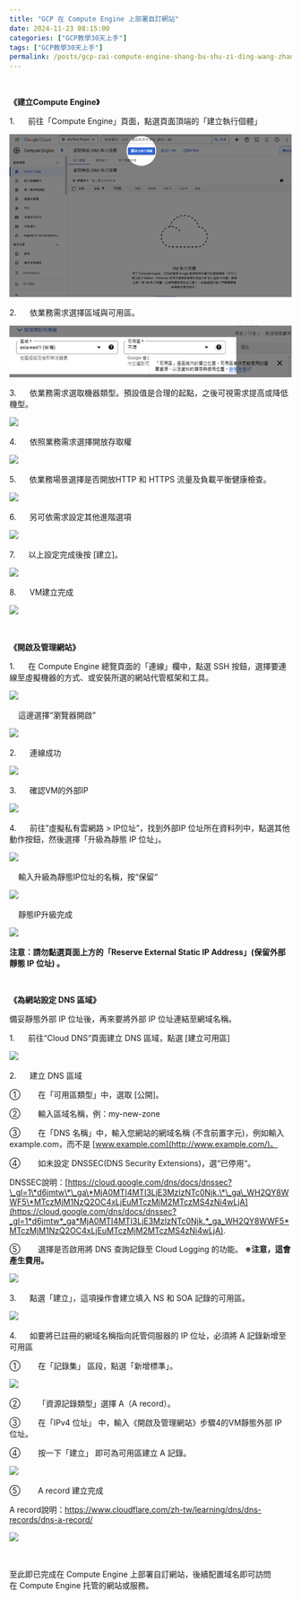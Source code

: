 ```yaml
---
title: "GCP 在 Compute Engine 上部署自訂網站"
date: 2024-11-23 08:15:00
categories: ["GCP教學30天上手"]
tags: ["GCP教學30天上手"]
permalink: /posts/gcp-zai-compute-engine-shang-bu-shu-zi-ding-wang-zhan/
---
```

 

**《建立Compute Engine》**

1.      前往「Compute Engine」頁面，點選頁面頂端的「建立執行個體」

[![](/assets/images/1-1.png)](https://blogger.googleusercontent.com/img/b/R29vZ2xl/AVvXsEh-5qVC5wh0Di2wOnjQ2FU75tUtxJhKdLUxJtckX1_VcHnznsMHnucbs2Nu3bhTUlAJq99fWLWNf5cQwZHI2oNslCeiXdaVoUhykvnG45LhVisnlO0591W_CF5tYKAb3YWojkbEfTjL_PF1Cxp_gMjvHwFnOqRtxIbimgqAV89WEg1a6hM3nf9zKhUFARPV/s1122/1.png)

2.      依業務需求選擇區域與可用區。

[![](/assets/images/2-1.png)](https://blogger.googleusercontent.com/img/b/R29vZ2xl/AVvXsEjy3bCD5EaRwthe5Kjf3Dg_0yHtWAUv26QDMyTeuuDzdg8Gtjs6YRNi9004674bMvqUvYVnqRQEbiqe1vvANQ_I-xklDXbcKui4eVaVKeJ3l7at7LW_OGFnF0m4vQidGmQFidWO-rudnyfXD06WQ1POQJIeBrU9Y8J4W-Dg1mgPElgy0k7LxZDA7tCf0j8Y/s1122/2.png)

3.      依業務需求選取機器類型。預設值是合理的起點，之後可視需求提高或降低機型。

[![](https://blogger.googleusercontent.com/img/a/AVvXsEinJTkhTNd14wX3FntHlzeoncvD6yXiZZZ4KbyHsHxlkEYjZ-ewWmPi_6Y6fnbGk1oHj65pbFMYXydHXVPwFdvuZ856siXg3f5El-oSUOQ4W5pqdCxI7fNMZUl-C1Mt88WkUq4J7921o7uUlzHzvThMHr9p6egL9KChWIWiE_iJ1vHf77Pa7iAKv0dAdVK-=w598-h640)](https://blogger.googleusercontent.com/img/a/AVvXsEinJTkhTNd14wX3FntHlzeoncvD6yXiZZZ4KbyHsHxlkEYjZ-ewWmPi_6Y6fnbGk1oHj65pbFMYXydHXVPwFdvuZ856siXg3f5El-oSUOQ4W5pqdCxI7fNMZUl-C1Mt88WkUq4J7921o7uUlzHzvThMHr9p6egL9KChWIWiE_iJ1vHf77Pa7iAKv0dAdVK-)

4.     
依照業務需求選擇開放存取權

[![](https://blogger.googleusercontent.com/img/a/AVvXsEipEqJy2FxCDCyJ6VC0cqq04ot7jpRF8mDSoyqqEdRUkdO_wjppoD8rLQXBAM7baOHu8bTOvXVmnGA_IGfpalY5nWiR_2dpO-Wo0BF8CuZ7gbrRnuE9ajH-ZS82TjeZS0kKrVw7VbNhzeCJvoWS3JakFv1xDlNY3oZSZrb2QC2u8riGsW2woEi0BqbxSPPc=w640-h277)](https://blogger.googleusercontent.com/img/a/AVvXsEipEqJy2FxCDCyJ6VC0cqq04ot7jpRF8mDSoyqqEdRUkdO_wjppoD8rLQXBAM7baOHu8bTOvXVmnGA_IGfpalY5nWiR_2dpO-Wo0BF8CuZ7gbrRnuE9ajH-ZS82TjeZS0kKrVw7VbNhzeCJvoWS3JakFv1xDlNY3oZSZrb2QC2u8riGsW2woEi0BqbxSPPc)

  

5.     
依業務場景選擇是否開放HTTP 和 HTTPS 流量及負載平衡健康檢查。

[![](https://blogger.googleusercontent.com/img/a/AVvXsEhTesZy31M3EfjmOcHUQtmkHj7-rVXO1mJ04LgL18wEhFJM-UZduRF4dwiCq5DwlwcYzyozqAcYj5Q4UqatK7XkThDj8IQhCXrhK9-ZYCvY3_h0IqqUKKgKKFyv4kN-6ej_STXtrWHv7EvaQnjfoK938psQNIVs7JM5RnjgyffjsEBUFyJ0zTFp1Fx8EzNT=w640-h170)](https://blogger.googleusercontent.com/img/a/AVvXsEhTesZy31M3EfjmOcHUQtmkHj7-rVXO1mJ04LgL18wEhFJM-UZduRF4dwiCq5DwlwcYzyozqAcYj5Q4UqatK7XkThDj8IQhCXrhK9-ZYCvY3_h0IqqUKKgKKFyv4kN-6ej_STXtrWHv7EvaQnjfoK938psQNIVs7JM5RnjgyffjsEBUFyJ0zTFp1Fx8EzNT)

  

6.     
另可依需求設定其他進階選項

[![](https://blogger.googleusercontent.com/img/a/AVvXsEhDpJcwQMpEbI3HeAjYUWAhXhzo8esSxbRyC5PjbXhu1wKdd7lpEBEwBPjMco1iJgGwTnXyS8kcp6ghTydrslbzvnQVcr0ua6K71OsqIb6GWY7V7yRFXqyTBnv8W6j4KDGrz1x0wYvDf1cgJSlDkqKNikKMe0_ocnnHQx_4-jf9T3Nvw8SF1Ax7Ryh2V5-Z=w400-h338)](https://blogger.googleusercontent.com/img/a/AVvXsEhDpJcwQMpEbI3HeAjYUWAhXhzo8esSxbRyC5PjbXhu1wKdd7lpEBEwBPjMco1iJgGwTnXyS8kcp6ghTydrslbzvnQVcr0ua6K71OsqIb6GWY7V7yRFXqyTBnv8W6j4KDGrz1x0wYvDf1cgJSlDkqKNikKMe0_ocnnHQx_4-jf9T3Nvw8SF1Ax7Ryh2V5-Z)

  

7.     
以上設定完成後按
[建立]。

[![](https://blogger.googleusercontent.com/img/a/AVvXsEg1y87-1bU5DySVh3W-KDJxDr8QAAvfxuh8QKbqYMg4cX47O5TnV0paDps0QQ2N-8ueKi4m7KL_owYqwCmOGxdtV2ssuLgmXfN08eKZSZB7n00ksrvXsH5qn5E0By2UPWYMZE-C3Df6fBkh9VnyYdk89i655ggiUygwlhzrzi1E6-EWuqtffdiJe4SlO7Lr=w378-h92)](https://blogger.googleusercontent.com/img/a/AVvXsEg1y87-1bU5DySVh3W-KDJxDr8QAAvfxuh8QKbqYMg4cX47O5TnV0paDps0QQ2N-8ueKi4m7KL_owYqwCmOGxdtV2ssuLgmXfN08eKZSZB7n00ksrvXsH5qn5E0By2UPWYMZE-C3Df6fBkh9VnyYdk89i655ggiUygwlhzrzi1E6-EWuqtffdiJe4SlO7Lr)

  

8.     
VM建立完成

[![](https://blogger.googleusercontent.com/img/a/AVvXsEjRS43ffY40PeP9HSLtfZ6cjuB513Wsr1seng6HojBvQnUyrlsq_b_LNVxVE12qQpHaXd0clniuXBnVsdKGZevXzP4fJIQcMVweYHILrMRepoECiTsCmnyxRVdIwnek6vS88DTibbd53uPACvrMuie3AygykwTFEHgtatsS1id63H8Qk_vqEuUSelVBjk0l=w859-h206)](https://blogger.googleusercontent.com/img/a/AVvXsEjRS43ffY40PeP9HSLtfZ6cjuB513Wsr1seng6HojBvQnUyrlsq_b_LNVxVE12qQpHaXd0clniuXBnVsdKGZevXzP4fJIQcMVweYHILrMRepoECiTsCmnyxRVdIwnek6vS88DTibbd53uPACvrMuie3AygykwTFEHgtatsS1id63H8Qk_vqEuUSelVBjk0l)

  
  

 

**《開啟及管理網站》**

1.     
在 Compute Engine 總覽頁面的「連線」欄中，點選 SSH 按鈕，選擇要連線至虛擬機器的方式、或安裝所選的網站代管框架和工具。

[![](https://blogger.googleusercontent.com/img/a/AVvXsEivxzrJ9pWeRBJYMgjHncHw7QQ_JIqgWoAq68Wq3rL_Ph3Xalo11lBnx01guVpolnPvcHaiwIsmTFMvcskrrzgIHrqMfD8tyVmaYRFpvGtSX93dZts3yMwqw16gniXG4A-tuvJ6W_GPi2Ffb75fJ0lZ_lJKFMog1Whc8shvXP3jORnTNmLWcpzHF0AgDiR2=w858-h288)](https://blogger.googleusercontent.com/img/a/AVvXsEivxzrJ9pWeRBJYMgjHncHw7QQ_JIqgWoAq68Wq3rL_Ph3Xalo11lBnx01guVpolnPvcHaiwIsmTFMvcskrrzgIHrqMfD8tyVmaYRFpvGtSX93dZts3yMwqw16gniXG4A-tuvJ6W_GPi2Ffb75fJ0lZ_lJKFMog1Whc8shvXP3jORnTNmLWcpzHF0AgDiR2)

  

    這邊選擇“瀏覽器開啟”

[![](https://blogger.googleusercontent.com/img/a/AVvXsEg-vuUKERIfoP_HdHcxx3JYjgClGNu5Qa7Jf4EEV6DoG5vyGDMu_fMSuB8xYOOqVZCqzPlvQOAjuxPnvRfJt_lYLIWDjYWsha32WckM3VYNvhUrlbYLbD-Lz-A7tLgna3vtXOfuaV0syOtgWns-Z02uzdK5cgcMDEbJPl-yHYUqahSuCbAQTqwG8mxcVFWW=w640-h460)](https://blogger.googleusercontent.com/img/a/AVvXsEg-vuUKERIfoP_HdHcxx3JYjgClGNu5Qa7Jf4EEV6DoG5vyGDMu_fMSuB8xYOOqVZCqzPlvQOAjuxPnvRfJt_lYLIWDjYWsha32WckM3VYNvhUrlbYLbD-Lz-A7tLgna3vtXOfuaV0syOtgWns-Z02uzdK5cgcMDEbJPl-yHYUqahSuCbAQTqwG8mxcVFWW)

  

2.     
連線成功

[![](https://blogger.googleusercontent.com/img/a/AVvXsEiQCP0Rz3C_cHzCKiOqSdjonY80-WZ71PmwDr0FEC4Ja4ku3bVbbCyB6qiQeRsTR5kHGw6YoH1EV1bL59eRDQYGEIg3NyoXcn1KY0QZbH8Crz7tsHydFjL1xmChJU7pl17AGuGA9fY4_qTwCfF2X0pf7aWCc6J3pYxpu7wznfTM1p3ae7O_1NACvjUhjDRh=w860-h275)](https://blogger.googleusercontent.com/img/a/AVvXsEiQCP0Rz3C_cHzCKiOqSdjonY80-WZ71PmwDr0FEC4Ja4ku3bVbbCyB6qiQeRsTR5kHGw6YoH1EV1bL59eRDQYGEIg3NyoXcn1KY0QZbH8Crz7tsHydFjL1xmChJU7pl17AGuGA9fY4_qTwCfF2X0pf7aWCc6J3pYxpu7wznfTM1p3ae7O_1NACvjUhjDRh)

  

3.     
確認VM的外部IP

[![](https://blogger.googleusercontent.com/img/a/AVvXsEjsDjWDiI9JiGx2KX12nPkNxQgiMiwKWfMpamRUml1fnmjdd_h9Eq3TiRrUsCexmEpr-IShgHNarm7Csks24pWcTAvGcSAVewFwYXTrNwyXIGis7G592Be1wZhlvm3Qr1S-Qf1Yr_lNHW4Vvundib2_cGqX_NFEUMAbcOxjou-MrDbg-ZD6ZxgBVQ_oeSNe=w856-h173)](https://blogger.googleusercontent.com/img/a/AVvXsEjsDjWDiI9JiGx2KX12nPkNxQgiMiwKWfMpamRUml1fnmjdd_h9Eq3TiRrUsCexmEpr-IShgHNarm7Csks24pWcTAvGcSAVewFwYXTrNwyXIGis7G592Be1wZhlvm3Qr1S-Qf1Yr_lNHW4Vvundib2_cGqX_NFEUMAbcOxjou-MrDbg-ZD6ZxgBVQ_oeSNe)

  

4.     
前往”虛擬私有雲網路 > IP位址”，找到外部IP 位址所在資料列中，點選其他動作按鈕，然後選擇「升級為靜態 IP 位址」。

[![](https://blogger.googleusercontent.com/img/a/AVvXsEhquEWgmdYLmVW2OTRRUd4LfFVdsLnzsA0qhjKtLoFOFcQSLy6WMseUOW8piWu9GILb6Yr6QxYBQ1kNYDVn4zsX_a2OkKGF_eHQUIlQzMH4yaF51TnEig05lPUDlNa2uyv7lpnjzUOCSKb3CdCOTe_Nkkrcl-zEuWzq4LRQBhJVjYZE8ybbOTvN7ObdJx9K=w861-h137)](https://blogger.googleusercontent.com/img/a/AVvXsEhquEWgmdYLmVW2OTRRUd4LfFVdsLnzsA0qhjKtLoFOFcQSLy6WMseUOW8piWu9GILb6Yr6QxYBQ1kNYDVn4zsX_a2OkKGF_eHQUIlQzMH4yaF51TnEig05lPUDlNa2uyv7lpnjzUOCSKb3CdCOTe_Nkkrcl-zEuWzq4LRQBhJVjYZE8ybbOTvN7ObdJx9K)

  

    輸入升級為靜態IP位址的名稱，按“保留“

[![](https://blogger.googleusercontent.com/img/a/AVvXsEhFp_Pieg1Cie0IPQUpNVPnPYllPvnu0oz1HCIW_ltaUNk4Iks_K21UOMYiqnHhBpOHn-cjkRSnrCC2GYLchvrIRXUrEVaP5FjnCKLdVw-Qlj7GvQYER0cMGMvjxnERw3oR7TVaPk0Q6D4-ZqG4LyB780hOEO4JMl5Wy2fc8grvk4qNx3DhpxbnAYebXvZm=w400-h341)](https://blogger.googleusercontent.com/img/a/AVvXsEhFp_Pieg1Cie0IPQUpNVPnPYllPvnu0oz1HCIW_ltaUNk4Iks_K21UOMYiqnHhBpOHn-cjkRSnrCC2GYLchvrIRXUrEVaP5FjnCKLdVw-Qlj7GvQYER0cMGMvjxnERw3oR7TVaPk0Q6D4-ZqG4LyB780hOEO4JMl5Wy2fc8grvk4qNx3DhpxbnAYebXvZm)

  

    靜態IP升級完成

[![](https://blogger.googleusercontent.com/img/a/AVvXsEioiJs-KEX49kE3__ZIqIzy-5kAICIzuf5U9wQHP2X0RnE5N4Nn2OZQYQMd9Ln7u3ra8KegjQsTd1xXnbz2EqNIBY_DuZqFOHKyjGgh8GimOWK6ayS7yLqyeRQtD8FpHb7W-f0sklCeZNckuvivaJICP66R_-0w-K50fRZRhepTFi-6eTjssYKVBQrrddon=w854-h481)](https://blogger.googleusercontent.com/img/a/AVvXsEioiJs-KEX49kE3__ZIqIzy-5kAICIzuf5U9wQHP2X0RnE5N4Nn2OZQYQMd9Ln7u3ra8KegjQsTd1xXnbz2EqNIBY_DuZqFOHKyjGgh8GimOWK6ayS7yLqyeRQtD8FpHb7W-f0sklCeZNckuvivaJICP66R_-0w-K50fRZRhepTFi-6eTjssYKVBQrrddon)

**注意：請勿點選頁面上方的「Reserve External
Static IP Address」(保留外部靜態 IP 位址) 。**

 

**《為網站設定 DNS 區域》**

備妥靜態外部 IP 位址後，再來要將外部 IP 位址連結至網域名稱。

1.     
前往“Cloud DNS“頁面建立 DNS 區域，點選 [建立可用區]

[![](https://blogger.googleusercontent.com/img/a/AVvXsEisFMjBIWBehWBarNMnQmlGFabDvpLH2FMFj750i-re-irvDsM136Inw7miGBTaqw85HeT097JQlbs-8cW-vGSkLHAQpLMffEvgAyQy-ku2LDqQOUergp0JXmXRuWWdux07QwtIZY_DGjHRSOP4HehHh3Q8SUhsXLzzUSJToUMuCaM49Nck9biAKFXtsfhM=w640-h140)](https://blogger.googleusercontent.com/img/a/AVvXsEisFMjBIWBehWBarNMnQmlGFabDvpLH2FMFj750i-re-irvDsM136Inw7miGBTaqw85HeT097JQlbs-8cW-vGSkLHAQpLMffEvgAyQy-ku2LDqQOUergp0JXmXRuWWdux07QwtIZY_DGjHRSOP4HehHh3Q8SUhsXLzzUSJToUMuCaM49Nck9biAKFXtsfhM)

  

2.     
建立 DNS 區域

①       
在「可用區類型」中，選取 [公開]。

②       
輸入區域名稱，例：my-new-zone

③       
在「DNS 名稱」中，輸入您網站的網域名稱 (不含前置字元)，例如輸入
example.com，而不是 [www.example.com](http://www.example.com/)。

④       
如未設定 DNSSEC(DNS Security Extensions)，選“已停用“。

DNSSEC說明：[https://cloud.google.com/dns/docs/dnssec?\_gl=1\*d6jmtw\*\_ga\*MjA0MTI4MTI3LjE3MzIzNTc0Njk.\*\_ga\_WH2QY8WWF5\*MTczMjM1NzQ2OC4xLjEuMTczMjM2MTczMS4zNi4wLjA](https://cloud.google.com/dns/docs/dnssec?_gl=1*d6jmtw*_ga*MjA0MTI4MTI3LjE3MzIzNTc0Njk.*_ga_WH2QY8WWF5*MTczMjM1NzQ2OC4xLjEuMTczMjM2MTczMS4zNi4wLjA).

⑤       
選擇是否啟用將 DNS 查詢記錄至 Cloud Logging 的功能。 **※注意，這會產生費用。**

[![](https://blogger.googleusercontent.com/img/a/AVvXsEhV3b29Mjxuaw4TsO6cnHXgvETDK0y7XmsjJSGa5nky95HpTAO6z5l7ExU0N8QVPyJ22589GWzmYkd_EZCdLGZeDDFPt0sAneWHKLKu8qni1N3tqJCQQNkyMSMHQxTd4T2h4YcZbgmDJLW_yFWm6RXWbXSbfo6Ubhnz8x3WrF1777KG_qGVFglOSu_u72eq=w538-h640)](https://blogger.googleusercontent.com/img/a/AVvXsEhV3b29Mjxuaw4TsO6cnHXgvETDK0y7XmsjJSGa5nky95HpTAO6z5l7ExU0N8QVPyJ22589GWzmYkd_EZCdLGZeDDFPt0sAneWHKLKu8qni1N3tqJCQQNkyMSMHQxTd4T2h4YcZbgmDJLW_yFWm6RXWbXSbfo6Ubhnz8x3WrF1777KG_qGVFglOSu_u72eq)

  

3.     
點選「建立」，這項操作會建立填入 NS 和 SOA 記錄的可用區。

[![](https://blogger.googleusercontent.com/img/a/AVvXsEj6cBqdbfEqBRFpKDqk2uA8U4BSYSOth_6GR5ZxrjUTmLflTkUb0TrmSgDTEFInqiJpCow1-pTIhQwaIffTo25aPYR4BFqfz6KlDF2AolzPetOR7vqfte5BrvchOPuhqTipzHuBWt0IiJhnJifXdGPsD5h7C7keiGboxFfZW2PvoDKK4V70He7LJf4aUZXk=w854-h511)](https://blogger.googleusercontent.com/img/a/AVvXsEj6cBqdbfEqBRFpKDqk2uA8U4BSYSOth_6GR5ZxrjUTmLflTkUb0TrmSgDTEFInqiJpCow1-pTIhQwaIffTo25aPYR4BFqfz6KlDF2AolzPetOR7vqfte5BrvchOPuhqTipzHuBWt0IiJhnJifXdGPsD5h7C7keiGboxFfZW2PvoDKK4V70He7LJf4aUZXk)

  

4.     
如要將已註冊的網域名稱指向託管伺服器的 IP 位址，必須將 A 記錄新增至可用區

①       
在「記錄集」 區段，點選「新增標準」。

[![](https://blogger.googleusercontent.com/img/a/AVvXsEhxP0ByfoHXeRvbqxSS8M40zhZdzRuxSalWnTcwrBR7mTrNThfCA3pSi9Oi7VKNHYGijT0AyKuOqB5CnLBbhoOJfoTgmkf5CnqNgrdkgq2751RZOnVNLFvsNpMfoXsB9wYuIp9lLMlnt88zis8B_us2d01escYZl209-mfTgYqcrM1attn9Fv-rBDOVUFv8=s16000)](https://blogger.googleusercontent.com/img/a/AVvXsEhxP0ByfoHXeRvbqxSS8M40zhZdzRuxSalWnTcwrBR7mTrNThfCA3pSi9Oi7VKNHYGijT0AyKuOqB5CnLBbhoOJfoTgmkf5CnqNgrdkgq2751RZOnVNLFvsNpMfoXsB9wYuIp9lLMlnt88zis8B_us2d01escYZl209-mfTgYqcrM1attn9Fv-rBDOVUFv8)

②       
「資源記錄類型」選擇 A（A record）。

③       
在「IPv4 位址」 中，輸入《開啟及管理網站》步驟4的VM靜態外部 IP 位址。

④       
按一下「建立」 即可為可用區建立 A 記錄。

[![](https://blogger.googleusercontent.com/img/a/AVvXsEiexRnn16K5TOihXcpaOhGqW_uyuoeMFtkeIBWVFe4OvoEjCf5VjBHebAT1Zadoaqp2Wa1Y8inU1ZhnFGnCgRkhqC_z3RSoTQDe8j5d7jtBWeo_cnVGkoigdlxDVcq1bRXjPt4knusBhRke8ALaXEq_jad1EYzGsQ7fH9UVJDXpDEj11RM6DMYeFa-omyNC=w544-h511)](https://blogger.googleusercontent.com/img/a/AVvXsEiexRnn16K5TOihXcpaOhGqW_uyuoeMFtkeIBWVFe4OvoEjCf5VjBHebAT1Zadoaqp2Wa1Y8inU1ZhnFGnCgRkhqC_z3RSoTQDe8j5d7jtBWeo_cnVGkoigdlxDVcq1bRXjPt4knusBhRke8ALaXEq_jad1EYzGsQ7fH9UVJDXpDEj11RM6DMYeFa-omyNC)

⑤       
A
record 建立完成

A record說明：<https://www.cloudflare.com/zh-tw/learning/dns/dns-records/dns-a-record/>

[![](https://blogger.googleusercontent.com/img/a/AVvXsEgFo9m05VGlFJdAah4bAXD-EfMdD85u96VjpGB0YH0YKqPPMO9SR_Tg1B3upL_SWicnZcdF3c0GURB2VbaynursqJ4jcD_pFEbq49Oe8qTX9Y7PU8Y46hBjT4DTqIvn0MJ70nNzsIWK2FurAeBs0oFe0VJ8v4C4eHG444hMsjpRBBwPpVl4uiKHvFEpLHSa=w640-h335)](https://blogger.googleusercontent.com/img/a/AVvXsEgFo9m05VGlFJdAah4bAXD-EfMdD85u96VjpGB0YH0YKqPPMO9SR_Tg1B3upL_SWicnZcdF3c0GURB2VbaynursqJ4jcD_pFEbq49Oe8qTX9Y7PU8Y46hBjT4DTqIvn0MJ70nNzsIWK2FurAeBs0oFe0VJ8v4C4eHG444hMsjpRBBwPpVl4uiKHvFEpLHSa)

  
  

 

至此即已完成在 Compute Engine 上部署自訂網站，後續配置域名即可訪問在 Compute
Engine 托管的網站或服務。